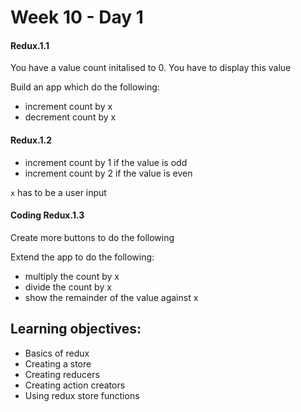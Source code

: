 # Week 10 - Day 1

#### Redux.1.1

You have a value count initalised to 0.
You have to display this value

Build an app which do the following:
- increment count by x 
- decrement count by x 

####  Redux.1.2
- increment count by 1 if the value is odd
- increment count by 2 if the value is even

`x` has to be a user input


#### Coding Redux.1.3

Create more buttons to do the following

Extend the app to do the following:
- multiply the count by x
- divide the count by x
- show the remainder of the value against x


## Learning objectives:
- Basics of redux
- Creating a store
- Creating reducers
- Creating action creators
- Using redux store functions
